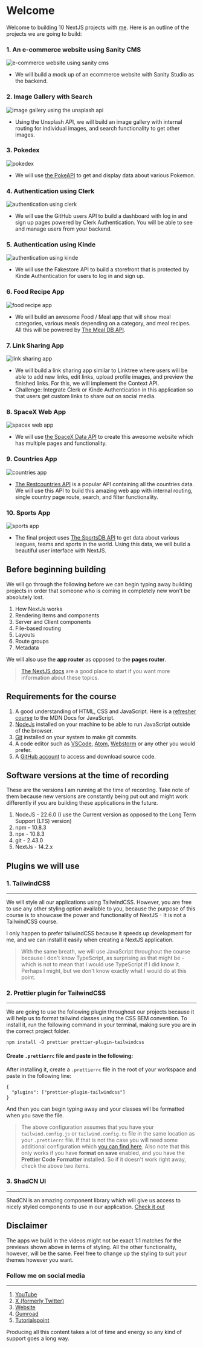 # Welcome

Welcome to building 10 NextJS projects with [me](https://youtube.com/tsbsankara). Here is an outline of the projects we are going to build:

### 1. An e-commerce website using Sanity CMS

![e-commerce website using sanity cms](./demo-images/ecommerce-using-sanity.png)

- We will build a mock up of an ecommerce website with Sanity Studio as the backend.

### 2. Image Gallery with Search

![image gallery using the unsplash api](./demo-images/unsplash-api.png)

- Using the Unsplash API, we will build an image gallery with internal routing for individual images, and search functionality to get other images.

### 3. Pokedex

![pokedex](./demo-images/pokedex.png)

- We will use [the PokeAPI](https://pokeapi.co) to get and display data about various Pokemon.

### 4. Authentication using Clerk

![authentication using clerk](./demo-images/clerk-auth.png)

- We will use the GitHub users API to build a dashboard with log in and sign up pages powered by Clerk Authentication. You will be able to see and manage users from your backend.

### 5. Authentication using Kinde

![authentication using kinde](./demo-images/kinde-auth.png)

- We will use the Fakestore API to build a storefront that is protected by Kinde Authentication for users to log in and sign up.

### 6. Food Recipe App

![food recipe app](./demo-images/food-app.png)

- We will build an awesome Food / Meal app that will show meal categories, various meals depending on a category, and meal recipes. All this will be powered by [The Meal DB API](https://themealdb.com).

### 7. Link Sharing App

![link sharing app](./demo-images/links-app.png)

- We will build a link sharing app similar to Linktree where users will be able to add new links, edit links, upload profile images, and preview the finished links. For this, we will implement the Context API.
- Challenge: Integrate Clerk or Kinde Authentication in this application so that users get custom links to share out on social media.

### 8. SpaceX Web App

![spacex web app](./demo-images/spacex-app.png)

- We will use [the SpaceX Data API](https://api.spacexdata.com/v4/company) to create this awesome website which has multiple pages and functionality.

### 9. Countries App

![countries app](./demo-images/countries-app.png)

- [The Restcountries API](https://restcountries.com/) is a popular API containing all the countries data. We will use this API to build this amazing web app with internal routing, single country page route, search, and filter functionality.

### 10. Sports App

![sports app](./demo-images/sports-app.png)

- The final project uses [The SportsDB API](https://thesportsdb.com) to get data about various leagues, teams and sports in the world. Using this data, we will build a beautiful user interface with NextJS.

## Before beginning building

We will go through the following before we can begin typing away building projects in order that someone who is coming in completely new won't be absolutely lost.

1. How NextJs works
2. Rendering items and components
3. Server and Client components
4. File-based routing
5. Layouts
6. Route groups
7. Metadata

We will also use the **app router** as opposed to the **pages router**.

> [The NextJS docs](https://nextjs.org) are a good place to start if you want more information about these topics.

## Requirements for the course

1. A good understanding of HTML, CSS and JavaScript. Here is a [refresher course](https://developer.mozilla.org/en-US/docs/Web/JavaScript/Language_overview) to the MDN Docs for JavaScript.
2. [NodeJs](https://nodejs.org) installed on your machine to be able to run JavaScript outside of the browser.
3. [Git](https://git-scm.com) installed on your system to make git commits.
4. A code editor such as [VSCode](https://code.visualstudio.com), [Atom](https://atom-editor.cc/), [Webstorm](https://www.jetbrains.com/webstorm/download/) or any other you would prefer.
5. A [GitHub account](https://github.com) to access and download source code.

## Software versions at the time of recording

These are the versions I am running at the time of recording. Take note of them because new versions are constantly being put out and might work differently if you are building these applications in the future.

1. NodeJS - 22.6.0 (I use the Current version as opposed to the Long Term Support (LTS) version)
2. npm - 10.8.3
3. npx - 10.8.3
4. git - 2.43.0
5. NextJs - 14.2.x

## Plugins we will use

### 1. TailwindCSS

---

We will style all our applications using TailwindCSS. However, you are free to use any other styling option available to you, because the purpose of this course is to showcase the power and functionality of NextJS - It is not a TailwindCSS course.

I only happen to prefer tailwindCSS because it speeds up development for me, and we can install it easily when creating a NextJS application.

> With the same breath, we will use JavaScript throughout the course because I don't know TypeScript, as surprising as that might be - which is not to mean that I would use TypeScript if I did know it. Perhaps I might, but we don't know exactly what I would do at this point.

### 2. Prettier plugin for TailwindCSS

---

We are going to use the following plugin throughout our projects because it will help us to format tailwind classes using the CSS BEM convention. To install it, run the following command in your terminal, making sure you are in the correct project folder.

```
npm install -D prettier prettier-plugin-tailwindcss
```

#### Create `.prettierrc` file and paste in the following:

After installing it, create a `.prettierrc` file in the root of your workspace and paste in the following line:

```
{
  "plugins": ["prettier-plugin-tailwindcss"]
}
```

And then you can begin typing away and your classes will be formatted when you save the file.

> The above configuration assumes that you have your `tailwind.config.js` or `tailwind.config.ts` file in the same location as your `.prettierrc` file. If that is not the case you will need some additional configuration which [you can find here](https://github.com/tailwindlabs/prettier-plugin-tailwindcss). Also note that this only works if you have **format on save** enabled, and you have the **Prettier Code Formatter** installed. So if it doesn't work right away, check the above two items.

### 3. ShadCN UI

---

ShadCN is an amazing component library which will give us access to nicely styled components to use in our application. [Check it out](https://ui.shadcn.com)

## Disclaimer

The apps we build in the videos might not be exact 1:1 matches for the previews shown above in terms of styling. All the other functionality, however, will be the same. Feel free to change up the styling to suit your themes however you want.

### Follow me on social media

---

1. [YouTube](https://youtube.com/tsbsankara)
2. [X (formerly Twitter)](https://x.com/tsbsankara)
3. [Website](https://tsbsankara.netlify.app)
4. [Gumroad](https://tsbsankara.gumroad.com)
5. [Tutorialspoint](https://www.tutorialspoint.com/lets-build-20-reactjs-projects/index.asp)

Producing all this content takes a lot of time and energy so any kind of support goes a long way.
